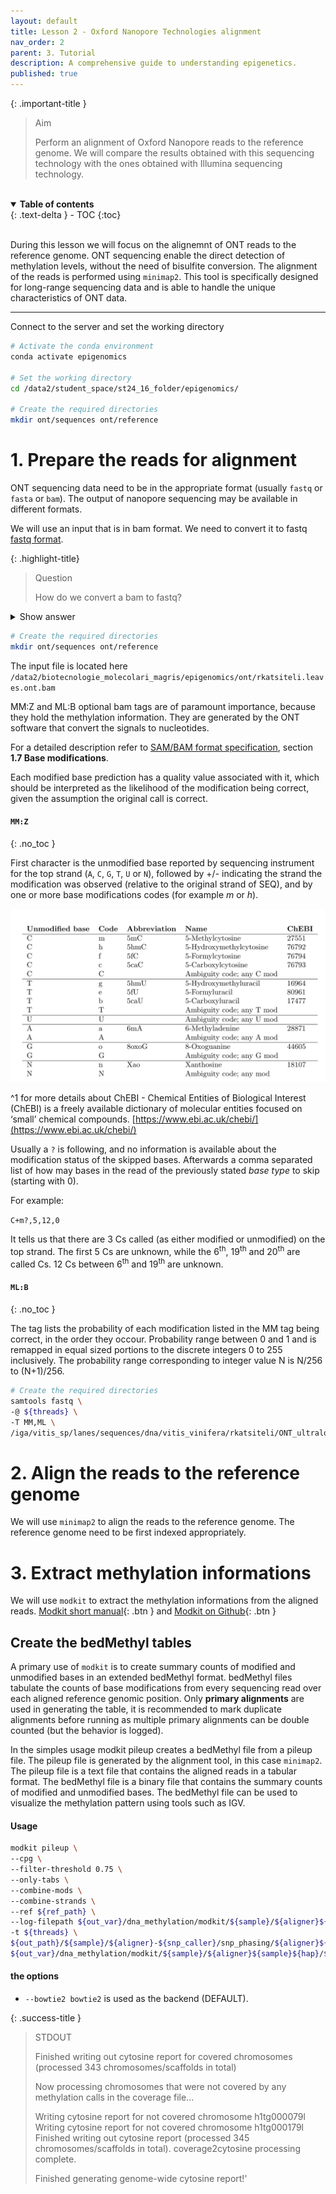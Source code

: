 ```yaml
---
layout: default
title: Lesson 2 - Oxford Nanopore Technologies alignment
nav_order: 2
parent: 3. Tutorial
description: A comprehensive guide to understanding epigenetics.
published: true
---
```

{: .important-title }
> Aim
>
> Perform an alignment of Oxford Nanopore reads to the reference genome. We will compare the results obtained with this sequencing technology with the ones obtained with Illumina sequencing technology.
> 


<br>
<details open markdown="block">
  <summary>
    <strong>Table of contents</strong>
  </summary>
  {: .text-delta }
- TOC
{:toc}
</details>
<br>


During this lesson we will focus on the alignemnt of ONT reads to the reference genome. ONT sequencing enable the direct detection of methylation levels, without the need of bisulfite conversion. The alignment of the reads is performed using `minimap2`. This tool is specifically designed for long-range sequencing data and is able to handle the unique characteristics of ONT data. 

---
Connect to the server and set the working directory
```bash
# Activate the conda environment
conda activate epigenomics

# Set the working directory
cd /data2/student_space/st24_16_folder/epigenomics/

# Create the required directories 
mkdir ont/sequences ont/reference

```
# 1. Prepare the reads for alignment
ONT sequencing data need to be in the appropriate format (usually `fastq` or `fasta` or `bam`). 
The output of nanopore sequencing may be available in different formats. 

We will use an input that is in bam format. We need to convert it to fastq [fastq format](../2a1_file_formats.html#fastq-format).

{: .highlight-title}
> Question
>
> How do we convert a bam to fastq?
>

<details>
    <summary>Show answer</summary>
We can take a look to the options of samtools.<br>
<br>

Open the short help of samtools 

```bash
samtools 
```

```
  -- File operations
     collate        shuffle and group alignments by name
     cat            concatenate BAMs
     consensus      produce a consensus Pileup/FASTA/FASTQ
     merge          merge sorted alignments
     mpileup        multi-way pileup
     sort           sort alignment file
     split          splits a file by read group
     quickcheck     quickly check if SAM/BAM/CRAM file appears intact
     fastq          converts a BAM to a FASTQ{: .text-red-100 }
     fasta          converts a BAM to a FASTA
     import         Converts FASTA or FASTQ files to SAM/BAM/CRAM
     reference      Generates a reference from aligned data
     reset          Reverts aligner changes in reads
```
```bash
samtools fastq
```

</details>


```bash
# Create the required directories 
mkdir ont/sequences ont/reference
```

The input file is located here 
`/data2/biotecnologie_molecolari_magris/epigenomics/ont/rkatsiteli.leaves.ont.bam`

MM:Z and ML:B optional bam tags are of paramount importance, because they hold the methylation information. They are generated by the ONT software that convert the signals to nucleotides.

For a detailed description refer to [SAM/BAM format specification](https://samtools.github.io/hts-specs/SAMtags.pdf), section **1.7 Base modifications**.

Each modified base prediction has a quality value associated with it, which should be interpreted as the likelihood of the modification being correct, given the assumption the original call is correct. 

#### `MM:Z`
{: .no_toc }

First character is the unmodified base reported by sequencing instrument for the top strand (`A`, `C`, `G`, `T`, `U` or `N`), followed by +/- indicating the strand the modification was observed (relative to the original strand of SEQ), and by one or more base modifications codes (for example *m* or *h*). 

![modifications ](image-4.png)

^1 for more details about ChEBI - Chemical Entities of Biological Interest (ChEBI) is a freely available dictionary of molecular entities focused on ‘small’ chemical compounds. [https://www.ebi.ac.uk/chebi/](https://www.ebi.ac.uk/chebi/)


Usually a `?` is following, and no information is available about the modification status of the skipped bases. Afterwards a comma separated list of how may bases in the read of the previously stated *base type* to skip (starting with 0). 

For example:

`C+m?,5,12,0` 

It tells us that there are 3 Cs called (as either modified or unmodified) on the top strand. The first 5 Cs are unknown, while the 6<sup>th</sup>, 19<sup>th</sup> and 20<sup>th</sup> are called Cs. 12 Cs between 6<sup>th</sup> and 19<sup>th</sup> are unknown. 

<!--
https://github.com/samtools/hts-specs/blob/a6a4504917a1b02197538f21e1b441c3f3892be4/SAMtags.tex#L517
-->

#### `ML:B`
{: .no_toc }

The tag lists the probability of each modification listed in the MM tag being correct, in the order they occour. Probability range between 0 and 1 and is remapped in equal sized portions to the discrete integers 0 to 255 inclusively. The probability range corresponding to integer value N is N/256 to (N+1)/256. 


```bash
# Create the required directories 
samtools fastq \
-@ ${threads} \
-T MM,ML \
/iga/vitis_sp/lanes/sequences/dna/vitis_vinifera/rkatsiteli/ONT_ultralong/ID2868_rkatsiteli/bam_pass/ID2868_Nanopore_Rkatsiteli_5mCG_5hmCG.bam

```




# 2. Align the reads to the reference genome 
We will use `minimap2` to align the reads to the reference genome. The reference genome need to be first indexed appropriately.





# 3. Extract methylation informations 
We will use `modkit` to extract the methylation informations from the aligned reads.  [Modkit short manual][Modkit short manual]{: .btn } and [Modkit on Github][Modkit_github]{: .btn }

## Create the bedMethyl tables 
A primary use of `modkit` is to create summary counts of modified and unmodified bases in an extended bedMethyl format. bedMethyl files tabulate the counts of base modifications from every sequencing read over each aligned reference genomic position. Only **primary alignments** are used in generating the table, it is recommended to mark duplicate alignments before running as multiple primary alignments can be double counted (but the behavior is logged).

In the simples usage modkit pileup creates a bedMethyl file from a pileup file. The pileup file is generated by the alignment tool, in this case `minimap2`. The pileup file is a text file that contains the aligned reads in a tabular format. The bedMethyl file is a binary file that contains the summary counts of modified and unmodified bases. The bedMethyl file can be used to visualize the methylation pattern using tools such as IGV. 


#### Usage
```bash
modkit pileup \
--cpg \
--filter-threshold 0.75 \
--only-tabs \
--combine-mods \
--combine-strands \
--ref ${ref_path} \
--log-filepath ${out_var}/dna_methylation/modkit/${sample}/${aligner}${sample}${hap}/modkit-pileup_${aligner}${sample}${hap}combinemods_combinestrands_ft075.CG.log \
-t ${threads} \
${out_path}/${sample}/${aligner}-${snp_caller}/snp_phasing/${aligner}${sample}.${hap}.bam \
${out_var}/dna_methylation/modkit/${sample}/${aligner}${sample}${hap}/${file_name}.${aligner}${sample}${hap}_combinemods_combinestrands_ft075.CG.bedMethyl 
```

#### the options 
- `--bowtie2 bowtie2` is used as the backend (DEFAULT).


{: .success-title }
> STDOUT
>
> Finished writing out cytosine report for covered chromosomes (processed 343 chromosomes/scaffolds in total)
>
> Now processing chromosomes that were not covered by any methylation calls in the coverage file...
>
> Writing cytosine report for not covered chromosome h1tg000079l
> Writing cytosine report for not covered chromosome h1tg000179l
> Finished writing out cytosine report (processed 345 chromosomes/scaffolds in total). coverage2cytosine processing complete.
>
> Finished generating genome-wide cytosine report!'

[Modkit short manual]: https://gabbo89.github.io/EEA2024-2025/docs/2a4_Modkit_manual.html
[Modkit_github]: https://github.com/nanoporetech/modkit

